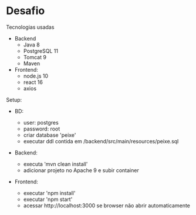 # Desafio 
Tecnologias usadas
* Backend
  * Java 8
  * PostgreSQL 11
  * Tomcat 9
  * Maven
* Frontend:
  * node.js 10
  * react 16
  * axios

Setup:
* BD:
  * user: postgres
  * password: root 
  * criar database 'peixe'
  * executar ddl contida em /backend/src/main/resources/peixe.sql

* Backend:
  * executa 'mvn clean install'
  * adicionar projeto no Apache 9 e subir container

* Frontend:
  * executar 'npm install'
  * executar 'npm start'
  * acessar http://localhost:3000 se browser não abrir automaticamente
